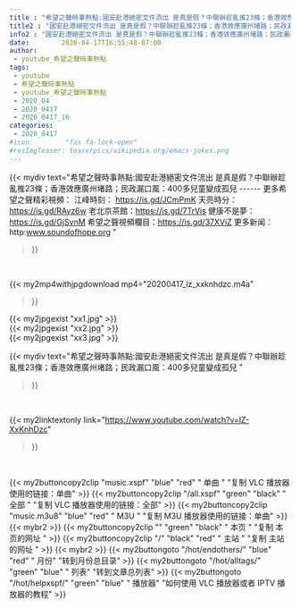 ```yaml
---
title : "希望之聲時事熱點:國安赴港絕密文件流出 是真是假？中聯辦趁亂推23條；香港效應廣州堵路；民政漏口風：400多兒童變成孤兒 "
title2 : "國安赴港絕密文件流出 是真是假？中聯辦趁亂推23條；香港效應廣州堵路；民政漏口風：400多兒童變成孤兒 "
info2 : "國安赴港絕密文件流出 是真是假？中聯辦趁亂推23條；香港效應廣州堵路；民政漏口風：400多兒童變成孤兒   ------ 更多希望之聲精彩視頻： 江峰時刻： https://is.gd/JCmPmK 天亮時分： https://is.gd/RAyz6w 老北京茶館：https://is.gd/7TrVis 健康不是夢： https://is.gd/GjSvnM 希望之聲視頻欄目：https://is.gd/37XViZ 更多新闻：http:www.soundofhope.org "
date:        2020-04-17T16:55:48-07:00
author:
 - youtube_希望之聲時事熱點
tags:
 - youtube
 - 希望之聲時事熱點
 - youtube_希望之聲時事熱點
 - 2020_04
 - 2020_0417
 - 2020_0417_16
categories:
 - 2020_0417
#icon:        "fas fa-lock-open"
#resImgTeaser: teaserpics/wikipedia.org/emacs-jokes.png
---
```


{{< mydiv text="希望之聲時事熱點:國安赴港絕密文件流出 是真是假？中聯辦趁亂推23條；香港效應廣州堵路；民政漏口風：400多兒童變成孤兒   ------ 更多希望之聲精彩視頻： 江峰時刻： https://is.gd/JCmPmK 天亮時分： https://is.gd/RAyz6w 老北京茶館：https://is.gd/7TrVis 健康不是夢： https://is.gd/GjSvnM 希望之聲視頻欄目：https://is.gd/37XViZ 更多新闻：http:www.soundofhope.org "
>}}
<br>


{{< my2mp4withjpgdownload mp4="20200417_lz_xxknhdzc.m4a"
>}}

{{< my2jpgexist "xx1.jpg" >}}<br>
{{< my2jpgexist "xx2.jpg" >}}<br>
{{< my2jpgexist "xx3.jpg" >}}<br>



{{< mydiv text="希望之聲時事熱點:國安赴港絕密文件流出 是真是假？中聯辦趁亂推23條；香港效應廣州堵路；民政漏口風：400多兒童變成孤兒 "
>}}
<br>

{{< my2linktextonly link="https://www.youtube.com/watch?v=lZ-XxKnhDzc"
>}}


<br>

{{< my2buttoncopy2clip "music.xspf"        "blue"   "red"    " 单曲 "  "复制 VLC 播放器使用的链接：单曲" >}} {{< my2buttoncopy2clip "/all.xspf"         "green"  "black"  " 全部 "  "复制 VLC 播放器使用的链接：全部" >}} {{< my2buttoncopy2clip "music.m3u8"        "blue"   "red"    " M3U  "    "复制 M3U 播放器使用的链接：单曲" >}} {{< mybr2 >}} {{< my2buttoncopy2clip ""                  "green"  "black"  " 本页 "    "复制 本页的网址 " >}} {{< my2buttoncopy2clip "/"                 "black"  "red"    " 主站 "    "复制 主站的网址 " >}} {{< mybr2 >}} {{< my2buttongoto      "/hot/endothers/"   "blue"   "red"    " 月份"   "转到月份总目录" >}} {{< my2buttongoto      "/hot/alltags/"     "green"  "blue"   " 列表"   "转到文章总列表" >}} {{< my2buttongoto      "/hot/helpxspf/"    "green"  "blue"   " 播放器" "如何使用 VLC 播放器或者 IPTV 播放器的教程" >}} 

